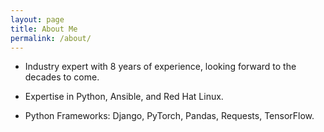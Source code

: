 ```yaml
---
layout: page
title: About Me
permalink: /about/
---
```


- Industry expert with 8 years of experience, looking forward to the decades to come.

- Expertise in Python, Ansible, and Red Hat Linux. 

- Python Frameworks: Django, PyTorch, Pandas, Requests, TensorFlow. 

